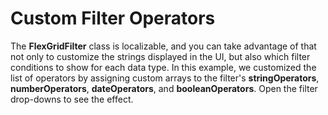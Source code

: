 Custom Filter Operators
=======================

The **FlexGridFilter** class is localizable, and you can take advantage of that not only to customize the strings displayed in the UI, but also which filter conditions to show for each data type. In this example, we customized the list of operators by assigning custom arrays to the filter's **stringOperators**, **numberOperators**, **dateOperators**, and **booleanOperators**. Open the filter drop-downs to see the effect.